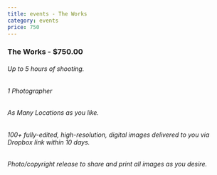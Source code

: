 ```yaml
---
title: events - The Works
category: events
price: 750
---
```

### The Works - $750.00
###### Up to 5 hours of shooting.
###### 1 Photographer
###### As Many Locations as you like.
###### 100+ fully-edited, high-resolution, digital images delivered to you via Dropbox link within 10 days.
###### Photo/copyright release to share and print all images as you desire.
